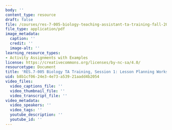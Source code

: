 ```yaml
---
body: ''
content_type: resource
draft: false
file: /courses/res-7-005-biology-teaching-assistant-ta-training-fall-2021/lesson-planning-worksheet_.pdf
file_type: application/pdf
image_metadata:
  caption: ''
  credit: ''
  image-alt: ''
learning_resource_types:
- Activity Assignments with Examples
license: https://creativecommons.org/licenses/by-nc-sa/4.0/
resourcetype: Document
title: 'RES.7-005 Biology TA Training, Session 1: Lesson Planning Worksheet'
uid: b8b1cf06-24e3-4e73-a539-21aadd4b2054
video_files:
  video_captions_file: ''
  video_thumbnail_file: ''
  video_transcript_file: ''
video_metadata:
  video_speakers: ''
  video_tags: ''
  youtube_description: ''
  youtube_id: ''
---
```

